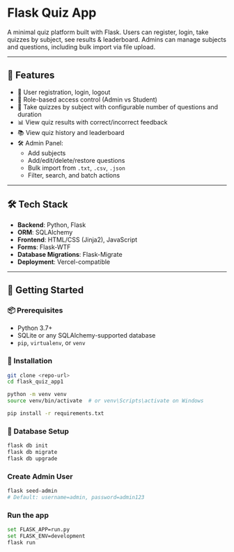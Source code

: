 # Flask Quiz App

A minimal quiz platform built with Flask. Users can register, login, take quizzes by subject, see results & leaderboard. Admins can manage subjects and questions, including bulk import via file upload.

---

## 📌 Features

- 👤 User registration, login, logout
- 🔐 Role-based access control (Admin vs Student)
- 📝 Take quizzes by subject with configurable number of questions and duration
- 📊 View quiz results with correct/incorrect feedback
- 📚 View quiz history and leaderboard
- 🛠️ Admin Panel:
  - Add subjects
  - Add/edit/delete/restore questions
  - Bulk import from `.txt`, `.csv`, `.json`
  - Filter, search, and batch actions

---

## 🛠️ Tech Stack

- **Backend**: Python, Flask  
- **ORM**: SQLAlchemy  
- **Frontend**: HTML/CSS (Jinja2), JavaScript  
- **Forms**: Flask-WTF  
- **Database Migrations**: Flask-Migrate  
- **Deployment**: Vercel-compatible  

---

## 🚀 Getting Started

### 📦 Prerequisites

- Python 3.7+
- SQLite or any SQLAlchemy-supported database
- `pip`, `virtualenv`, or `venv`

### 🔧 Installation

```bash
git clone <repo-url>
cd flask_quiz_app1

python -m venv venv
source venv/bin/activate  # or venv\Scripts\activate on Windows

pip install -r requirements.txt
```

### 🔨 Database Setup
```bash
flask db init
flask db migrate
flask db upgrade
```

### Create Admin User
```bash
flask seed-admin
# Default: username=admin, password=admin123
```

### Run the app
``` bash
set FLASK_APP=run.py
set FLASK_ENV=development
flask run
```